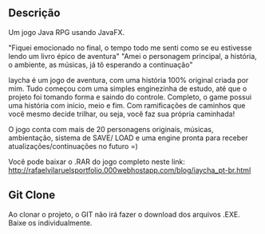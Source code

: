 <h2>Descrição</h2>
Um jogo Java RPG usando JavaFX.

"Fiquei emocionado no final, o tempo todo me senti como se eu estivesse lendo um livro épico de aventura"
"Amei o personagem principal, a história, o ambiente, as músicas, já tô esperando a continuação"

Iaycha é um jogo de aventura, com uma história 100% original criada por mim. Tudo começou com uma simples enginezinha de estudo, até que o projeto foi tomando forma e saindo do controle. Completo, o game possui uma história com início, meio e fim. Com ramificações de caminhos que você mesmo decide trilhar, ou seja, você faz sua própria caminhada!

O jogo conta com mais de 20 personagens originais, músicas, ambientação, sistema de SAVE/ LOAD e uma engine pronta para receber atualizações/continuações no futuro =)

Você pode baixar o .RAR do jogo completo neste link: http://rafaelvilaruelsportfolio.000webhostapp.com/blog/iaycha_pt-br.html 

<h2>Git Clone</h2>
Ao clonar o projeto, o GIT não irá fazer o download dos arquivos .EXE. Baixe os individualmente.

